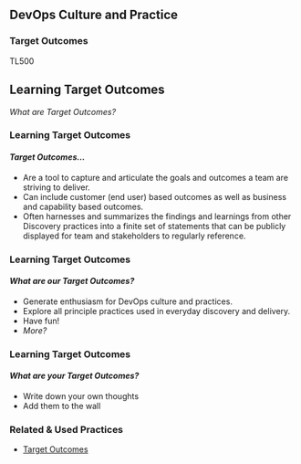 <!-- .slide: data-background-image="images/RH_NewBrand_Background.png"  -->
## DevOps Culture and Practice <!-- {.element: class="course-title"} -->
### Target Outcomes <!-- {.element: class="title-color"} -->
TL500 <!-- {.element: class="title-color"} -->



<!--.slide: id="target-outcomes" -->
## Learning Target Outcomes
_What are Target Outcomes?_



### Learning Target Outcomes
#### _Target Outcomes..._
- Are a tool to capture and articulate the goals and outcomes a team are striving to deliver.
- Can include customer (end user) based outcomes as well as business and capability based outcomes.
- Often harnesses and summarizes the findings and learnings from other Discovery practices into a finite set of statements that can be publicly displayed for team and stakeholders to regularly reference.



### Learning Target Outcomes
#### _What are **our** Target Outcomes?_
- Generate enthusiasm for DevOps culture and practices.
- Explore all principle practices used in everyday discovery and delivery.
- Have fun!
- _More?_



### Learning Target Outcomes
#### _What are **your** Target Outcomes?_
- Write down your own thoughts
- Add them to the wall



<!-- .slide: data-background-image="images/chef-background.png" class="white-style" -->
### Related & Used Practices
- [Target Outcomes](https://openpracticelibrary.com/practice/target-outcomes/)
